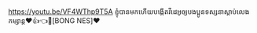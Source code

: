 https://youtu.be/VF4WThp9T5A
ខ្ញុំបានមកហើយបង្កើតវីដេអូឲ្យបងប្អូនទស្សនាស្ដាប់លេងកម្សាន្ត♥️👍👈🙏[BONG NES]♥️
